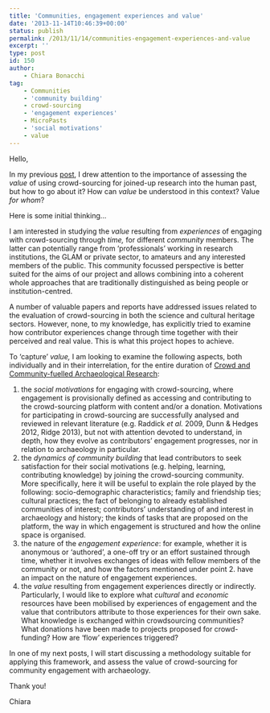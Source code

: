 ```yaml
---
title: 'Communities, engagement experiences and value'
date: '2013-11-14T10:46:39+00:00'
status: publish
permalink: /2013/11/14/communities-engagement-experiences-and-value
excerpt: ''
type: post
id: 150
author:
    - Chiara Bonacchi
tag:
    - Communities
    - 'community building'
    - crowd-sourcing
    - 'engagement experiences'
    - MicroPasts
    - 'social motivations'
    - value
---
```

Hello,

In my previous [post](https://blog.micropasts.org/2013/11/05/what-is-the-value-of-crowd-sourcing-archaeology/ "blog post"), I drew attention to the importance of assessing the *value* of using crowd-sourcing for joined-up research into the human past, but how to go about it? How can *value* be understood in this context? Value *for whom*?

Here is some initial thinking…

I am interested in studying the *value* resulting from *experiences* of engaging with crowd-sourcing through *time,* for different *community* members. The latter can potentially range from ‘professionals’ working in research institutions, the GLAM or private sector, to amateurs and any interested members of the public. This community focussed perspective is better suited for the aims of our project and allows combining into a coherent whole approaches that are traditionally distinguished as being people or institution-centred.

A number of valuable papers and reports have addressed issues related to the evaluation of crowd-sourcing in both the science and cultural heritage sectors. However, none, to my knowledge, has explicitly tried to examine how contributor experiences change through time together with their perceived and real value. This is what this project hopes to achieve.

To ‘capture’ *value,* I am looking to examine the following aspects, both individually and in their interrelation, for the entire duration of [Crowd and Community-fuelled Archaeological Research](https://blog.micropasts.org/about-the-project/ "Crowd and Community-fuelled Archaeological Research"):

1. the *social* *motivations* for engaging with crowd-sourcing, where engagement is provisionally defined as accessing and contributing to the crowd-sourcing platform with content and/or a donation. Motivations for participating in crowd-sourcing are successfully analysed and reviewed in relevant literature (e.g. Raddick *et al.* 2009, Dunn &amp; Hedges 2012, Ridge 2013), but not with attention devoted to understand, in depth, how they evolve as contributors’ engagement progresses, nor in relation to archaeology in particular.
2. the *dynamics of community building* that lead contributors to seek satisfaction for their social motivations (e.g. helping, learning, contributing knowledge) by joining the crowd-sourcing community. More specifically, here it will be useful to explain the role played by the following: socio-demographic characteristics; family and friendship ties; cultural practices; the fact of belonging to already established communities of interest; contributors’ understanding of and interest in archaeology and history; the kinds of tasks that are proposed on the platform, the way in which engagement is structured and how the online space is organised.
3. the nature of the *engagement* *experience*: for example, whether it is anonymous or ‘authored’, a one-off try or an effort sustained through time, whether it involves exchanges of ideas with fellow members of the community or not, and how the factors mentioned under point 2. have an impact on the nature of engagement experiences.
4. the *value* resulting from engagement experiences directly or indirectly. Particularly, I would like to explore what *cultural* and *economic* resources have been mobilised by experiences of engagement and the value that contributors attribute to those experiences for their own sake. What knowledge is exchanged within crowdsourcing communities? What donations have been made to projects proposed for crowd-funding? How are ‘flow’ experiences triggered?

In one of my next posts, I will start discussing a methodology suitable for applying this framework, and assess the value of crowd-sourcing for community engagement with archaeology.

Thank you!

Chiara